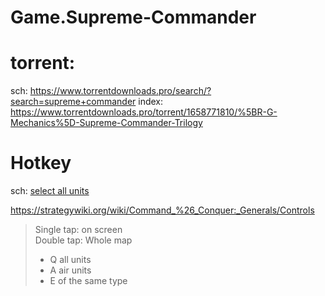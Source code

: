 # Game.Supreme-Commander
# torrent:
sch: https://www.torrentdownloads.pro/search/?search=supreme+commander
index: https://www.torrentdownloads.pro/torrent/1658771810/%5BR-G-Mechanics%5D-Supreme-Commander-Trilogy

# Hotkey
sch: [select all units](https://www.google.com/search?q=command+and+conquer+generals+select+all+units)

https://strategywiki.org/wiki/Command_%26_Conquer:_Generals/Controls

>Single tap: on screen  
>Double tap: Whole map
>- Q  all units  
>- A  air units  
>- E  of the same type
